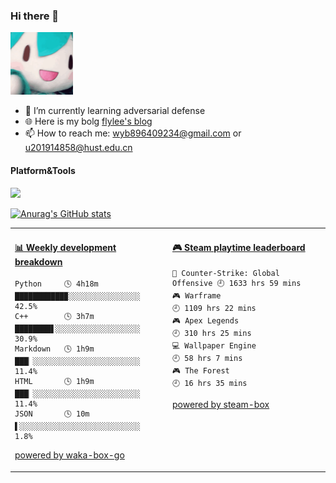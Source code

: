 ### Hi there 👋

<img src="https://github.com/flyleeee/flyleeee/blob/main/fufu.gif" width="100">

<!--
**flyleeee/flyleeee** is a ✨ _special_ ✨ repository because its `README.md` (this file) appears on your GitHub profile.

Here are some ideas to get you started:

- 🔭 I’m currently working on ...
- 🌱 I’m currently learning ...
- 👯 I’m looking to collaborate on ...
- 🤔 I’m looking for help with ...
- 💬 Ask me about ...
- 📫 How to reach me: ...
- 😄 Pronouns: ...
- ⚡ Fun fact: ...
-->

- 🌱 I’m currently learning adversarial defense
- 🌐 Here is my bolg [flylee's blog](https://https://flyleeee.github.io)
- 📫 How to reach me: wyb896409234@gmail.com or u201914858@hust.edu.cn
  
#### Platform&Tools
[![](https://img.shields.io/badge/IDE-Visual%20Studio%20Code-blue?style=flat-square&logo=Visual-Studio-Code)](https://code.visualstudio.com/)

[![Anurag's GitHub stats](https://github-readme-stats.vercel.app/api?username=flyleeee)](https://github.com/anuraghazra/github-readme-stats)


<table>
<tr>
<td valign="top" width="50%">

<!-- waka-box start -->
#### <a href="https://gist.github.com/235111c06b8721cd2a2a793e3c63048f" target="_blank">📊 Weekly development breakdown</a>
```text
Python     🕓 4h18m ███████████▉░░░░░░░░░░░░░░░░ 42.5%
C++        🕓 3h7m  ████████▋░░░░░░░░░░░░░░░░░░░ 30.9%
Markdown   🕓 1h9m  ███▏░░░░░░░░░░░░░░░░░░░░░░░░ 11.4%
HTML       🕓 1h9m  ███▏░░░░░░░░░░░░░░░░░░░░░░░░ 11.4%
JSON       🕓 10m   ▌░░░░░░░░░░░░░░░░░░░░░░░░░░░  1.8%
```
<!-- Powered by https://github.com/YouEclipse/waka-box-go . -->
<!-- waka-box end -->

[powered by waka-box-go](https://github.com/YouEclipse/waka-box-go)

</td>
<td valign="top" width="50%">

<!-- steam-box start -->
#### <a href="https://gist.github.com/52fa38c7532d2567e9c9d327156a8061" target="_blank">🎮 Steam playtime leaderboard</a>
```text
🔫 Counter-Strike: Global Offensive 🕘 1633 hrs 59 mins
🎮 Warframe                         🕘 1109 hrs 22 mins
🎮 Apex Legends                     🕘 310 hrs 25 mins
💻 Wallpaper Engine                 🕘 58 hrs 7 mins
🎮 The Forest                       🕘 16 hrs 35 mins
```
<!-- Powered by https://github.com/YouEclipse/steam-box . -->
<!-- steam-box end -->

[powered by steam-box](https://github.com/YouEclipse/steam-box)

</td>
</tr>
</table>
